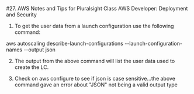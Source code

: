 #27. AWS Notes and Tips for Pluralsight Class AWS Developer:  Deployment and Security

1.  To get the user data from a launch configuration use the following command:

aws autoscaling describe-launch-configurations --launch-configuration-names <configuration name> --output json

2.  The output from the above command will list the user data used to create the LC.

2.  Check on aws configure to see if json is case sensitive...the above command gave an error about "JSON" not being a valid output type

